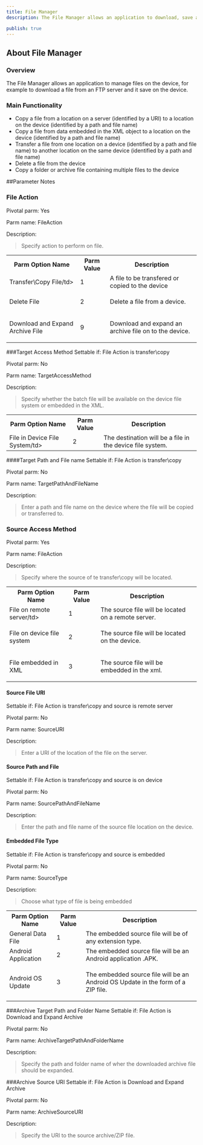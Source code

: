 ```yaml
---
title: File Manager
description: The File Manager allows an application to download, save and otherwise manage files on the device.

publish: true
---
```


## About File Manager

### Overview

The File Manager allows an application to manage files on the device, for example to download a file from an FTP server and it save on the device.

### Main Functionality

* Copy a file from a location on a server (identified by a URI) to a location on the device (identified by a path and file name) 
* Copy a file from data embedded in the XML object to a location on the device (identified by a path and file name) 
* Transfer a file from one location on a device (identified by a path and file name) to another location on the same device (identified by a path and file name)
* Delete a file from the device
* Copy a folder or archive file containing multiple files to the device


##Parameter Notes
### File Action
Pivotal parm: Yes

Parm name: FileAction

Description: 

>Specify action to perform on file.

<div class="parm-table">
 <table>
	<tr>
		<th>Parm Option Name</th>
		<th>Parm Value</th>
		<th>Description</th>
	</tr>
  <tr>
    <td>Transfer\Copy File/td>
    <td>1</td>
	<td>A file to be transfered or copied to the device </td>
  </tr>
  <tr>
    <td>Delete File</td>
    <td>2</td>
	<td><p>Delete a file from a device.</p>
  </tr>
  <tr>
    <td>Download and Expand Archive File</td>
    <td>9</td>
	<td><p>Download and expand an archive file on to the device.</p>
  </tr>
</table>
</div>	

###Target Access Method
Settable if: File Action is transfer\copy

Pivotal parm: No

Parm name: TargetAccessMethod


Description: 

> Specify whether the batch file will be available on the device file system or embedded in the XML.

<div class="parm-table">
 <table>
	<tr>
		<th>Parm Option Name</th>
		<th>Parm Value</th>
		<th>Description</th>
	</tr>
  <tr>
    <td>File in Device File System/td>
    <td>2</td>
	<td>The destination will be a file in the device file system.</td>
  </tr>
  
</table>
</div>	

####Target Path and File name
Settable if: File Action is transfer\copy

Pivotal parm: No

Parm name: TargetPathAndFileName

Description: 

>Enter a path and file name on the device where the file will be copied or transferred to.

### Source Access Method
Pivotal parm: Yes

Parm name: FileAction

Description: 

>Specify where the source of te transfer\copy will be located.

<div class="parm-table">
 <table>
	<tr>
		<th>Parm Option Name</th>
		<th>Parm Value</th>
		<th>Description</th>
	</tr>
  <tr>
    <td>File on remote server/td>
    <td>1</td>
	<td>The source file will be located on a remote server. </td>
  </tr>
  <tr>
    <td>File on device file system</td>
    <td>2</td>
	<td><p>The source file will be located on the device.</p>
  </tr>
  <tr>
    <td>File embedded in XML</td>
    <td>3</td>
	<td><p>The source file will be embedded in the xml.</p>
  </tr>
</table>
</div>	


#### Source File URI
Settable if: File Action is transfer\copy and source is remote server

Pivotal parm: No

Parm name: SourceURI

Description: 

>Enter a URI of the location of the file on the server.

#### Source Path and File 
Settable if: File Action is transfer\copy and source is on device

Pivotal parm: No

Parm name: SourcePathAndFileName

Description: 

>Enter the path and file name of the source file location on the device.

#### Embedded File Type 
Settable if: File Action is transfer\copy and source is embedded

Pivotal parm: No

Parm name: SourceType

Description: 

>Choose what type of file is being embedded

<div class="parm-table">
 <table>
	<tr>
		<th>Parm Option Name</th>
		<th>Parm Value</th>
		<th>Description</th>
	</tr>
  <tr>
    <td>General Data File</td>
    <td>1</td>
	<td>The embedded source file will be of any extension type. </td>
  </tr>
  <tr>
    <td>Android Application</td>
    <td>2</td>
	<td>The embedded source file will be an Android application .APK. </td>
  </tr>
  <tr>
    <td>Android OS Update</td>
    <td>3</td>
	<td><p>The embedded source file will be an Android OS Update in the form of a ZIP file.</p>
  </tr>
</table>
</div>	

###Archive Target Path and Folder Name
Settable if: File Action is Download and Expand Archive

Pivotal parm: No

Parm name: ArchiveTargetPathAndFolderName


Description: 

> Specify the path and folder name of wher the downloaded archive file should be expanded.

###Archive Source URI
Settable if: File Action is Download and Expand Archive

Pivotal parm: No

Parm name: ArchiveSourceURI


Description: 

> Specify the URI to the source archive/ZIP file.
